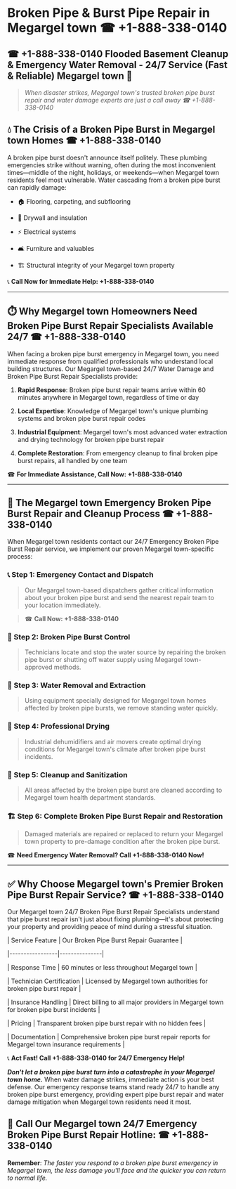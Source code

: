 # Broken Pipe & Burst Pipe Repair in Megargel town ☎ +1-888-338-0140  
## ☎ +1-888-338-0140 Flooded Basement Cleanup & Emergency Water Removal - 24/7 Service (Fast & Reliable) Megargel town 🚨  

> *When disaster strikes, Megargel town's trusted broken pipe burst repair and water damage experts are just a call away ☎ +1-888-338-0140*  

## 💧 The Crisis of a Broken Pipe Burst in Megargel town Homes ☎ +1-888-338-0140  

A broken pipe burst doesn't announce itself politely. These plumbing emergencies strike without warning, often during the most inconvenient times—middle of the night, holidays, or weekends—when Megargel town residents feel most vulnerable. Water cascading from a broken pipe burst can rapidly damage:  

* 🏠 Flooring, carpeting, and subflooring  
* 🧱 Drywall and insulation  
* ⚡ Electrical systems  
* 🛋️ Furniture and valuables  
* 🏗️ Structural integrity of your Megargel town property  

📞 **Call Now for Immediate Help: +1-888-338-0140**  

---  

## ⏱️ Why Megargel town Homeowners Need Broken Pipe Burst Repair Specialists Available 24/7 ☎ +1-888-338-0140  

When facing a broken pipe burst emergency in Megargel town, you need immediate response from qualified professionals who understand local building structures. Our Megargel town-based 24/7 Water Damage and Broken Pipe Burst Repair Specialists provide:  

1. **Rapid Response**: Broken pipe burst repair teams arrive within 60 minutes anywhere in Megargel town, regardless of time or day  
2. **Local Expertise**: Knowledge of Megargel town's unique plumbing systems and broken pipe burst repair codes  
3. **Industrial Equipment**: Megargel town's most advanced water extraction and drying technology for broken pipe burst repair  
4. **Complete Restoration**: From emergency cleanup to final broken pipe burst repairs, all handled by one team  

☎ **For Immediate Assistance, Call Now: +1-888-338-0140**  

---  

## 🔧 The Megargel town Emergency Broken Pipe Burst Repair and Cleanup Process ☎ +1-888-338-0140  

When Megargel town residents contact our 24/7 Emergency Broken Pipe Burst Repair service, we implement our proven Megargel town-specific process:  

### 📞 Step 1: Emergency Contact and Dispatch  
> Our Megargel town-based dispatchers gather critical information about your broken pipe burst and send the nearest repair team to your location immediately.  
> ☎ **Call Now: +1-888-338-0140**  

### 🚿 Step 2: Broken Pipe Burst Control  
> Technicians locate and stop the water source by repairing the broken pipe burst or shutting off water supply using Megargel town-approved methods.  

### 🌊 Step 3: Water Removal and Extraction  
> Using equipment specially designed for Megargel town homes affected by broken pipe bursts, we remove standing water quickly.  

### 💨 Step 4: Professional Drying  
> Industrial dehumidifiers and air movers create optimal drying conditions for Megargel town's climate after broken pipe burst incidents.  

### 🧼 Step 5: Cleanup and Sanitization  
> All areas affected by the broken pipe burst are cleaned according to Megargel town health department standards.  

### 🏗️ Step 6: Complete Broken Pipe Burst Repair and Restoration  
> Damaged materials are repaired or replaced to return your Megargel town property to pre-damage condition after the broken pipe burst.  

☎ **Need Emergency Water Removal? Call +1-888-338-0140 Now!**  

---  

## ✅ Why Choose Megargel town's Premier Broken Pipe Burst Repair Service? ☎ +1-888-338-0140  

Our Megargel town 24/7 Broken Pipe Burst Repair Specialists understand that pipe burst repair isn't just about fixing plumbing—it's about protecting your property and providing peace of mind during a stressful situation.  

| Service Feature | Our Broken Pipe Burst Repair Guarantee |  
|-----------------|---------------|  
| Response Time | 60 minutes or less throughout Megargel town |  
| Technician Certification | Licensed by Megargel town authorities for broken pipe burst repair |  
| Insurance Handling | Direct billing to all major providers in Megargel town for broken pipe burst incidents |  
| Pricing | Transparent broken pipe burst repair with no hidden fees |  
| Documentation | Comprehensive broken pipe burst repair reports for Megargel town insurance requirements |  

📞 **Act Fast! Call +1-888-338-0140 for 24/7 Emergency Help!**  

***Don't let a broken pipe burst turn into a catastrophe in your Megargel town home.*** When water damage strikes, immediate action is your best defense. Our emergency response teams stand ready 24/7 to handle any broken pipe burst emergency, providing expert pipe burst repair and water damage mitigation when Megargel town residents need it most.  

## 📱 Call Our Megargel town 24/7 Emergency Broken Pipe Burst Repair Hotline: ☎ +1-888-338-0140  

**Remember**: *The faster you respond to a broken pipe burst emergency in Megargel town, the less damage you'll face and the quicker you can return to normal life.*